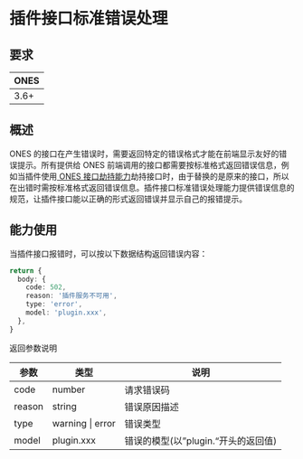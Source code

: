 # 插件接口标准错误处理

## 要求

| **ONES** |
| -------- |
| 3.6+     |

## 概述

ONES 的接口在产生错误时，需要返回特定的错误格式才能在前端显示友好的错误提示。所有提供给 ONES 前端调用的接口都需要按标准格式返回错误信息，例如当插件使用[ ONES 接口劫持能力](../interface/ONES-API-hijacking)劫持接口时，由于替换的是原来的接口，所以在出错时需按标准格式返回错误信息。插件接口标准错误处理能力提供错误信息的规范，让插件接口能以正确的形式返回错误并显示自己的报错提示。

## 能力使用

当插件接口报错时，可以按以下数据结构返回错误内容：

```typescript
return {
  body: {
    code: 502,
    reason: '插件服务不可用',
    type: 'error',
    model: 'plugin.xxx',
  },
}
```

返回参数说明

| 参数   | 类型             | 说明                                |
| ------ | ---------------- | ----------------------------------- |
| code   | number           | 请求错误码                          |
| reason | string           | 错误原因描述                        |
| type   | warning \| error | 错误类型                            |
| model  | plugin.xxx       | 错误的模型(以”plugin.“开头的返回值) |
